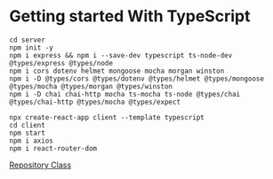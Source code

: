 # Getting started With TypeScript

```shell
cd server
npm init -y
npm i express && npm i --save-dev typescript ts-node-dev @types/express @types/node
npm i cors dotenv helmet mongoose mocha morgan winston
npm i -D @types/cors @types/dotenv @types/helmet @types/mongoose @types/mocha @types/morgan @types/winston
npm i -D chai chai-http mocha ts-mocha ts-node @types/chai @types/chai-http @types/mocha @types/expect
```

```shell
npx create-react-app client --template typescript
cd client
npm start
npm i axios
npm i react-router-dom
```

[Repository Class](https://github.com/deskavaenkelt/cm_gy_web2108/tree/main/fullstack_ts_mern_projektarbete/lektioner/2022-04-26)

